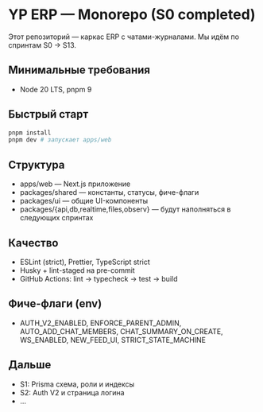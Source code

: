 # YP ERP — Monorepo (S0 completed)

Этот репозиторий — каркас ERP с чатами-журналами. Мы идём по спринтам S0 → S13.

## Минимальные требования

- Node 20 LTS, pnpm 9

## Быстрый старт

```bash
pnpm install
pnpm dev # запускает apps/web
```

## Структура

- apps/web — Next.js приложение
- packages/shared — константы, статусы, фиче-флаги
- packages/ui — общие UI-компоненты
- packages/{api,db,realtime,files,observ} — будут наполняться в следующих спринтах

## Качество

- ESLint (strict), Prettier, TypeScript strict
- Husky + lint-staged на pre-commit
- GitHub Actions: lint → typecheck → test → build

## Фиче-флаги (env)

- AUTH_V2_ENABLED, ENFORCE_PARENT_ADMIN, AUTO_ADD_CHAT_MEMBERS,
  CHAT_SUMMARY_ON_CREATE, WS_ENABLED, NEW_FEED_UI, STRICT_STATE_MACHINE

## Дальше

- S1: Prisma схема, роли и индексы
- S2: Auth V2 и страница логина
- ...

